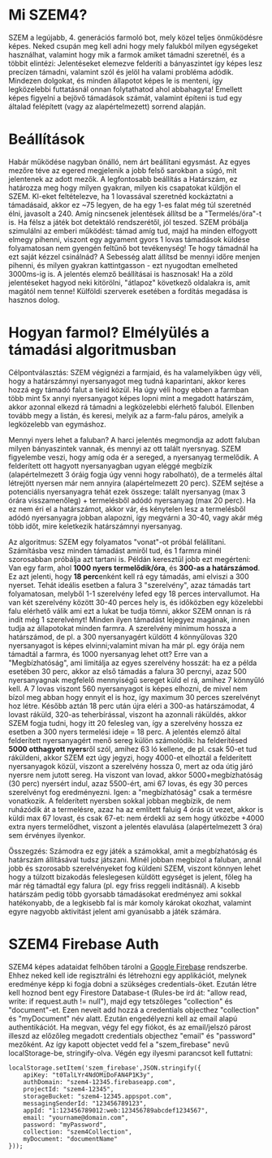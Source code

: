 # Mi SZEM4?

SZEM a legújabb, 4. generációs farmoló bot, mely közel teljes önműködésre képes. Neked csupán meg kell adni hogy mely falukból milyen egységeket használhat, valamint hogy mik a farmok amiket támadni szeretnél, és a többit elintézi: Jelentéseket elemezve felderíti a bányaszintet így képes lesz precízen támadni, valamint szól és jelöl ha valami probléma adódik. Mindezen dolgokat, és minden állapotot képes le is menteni, így legközelebbi futtatásnál onnan folytathatod ahol abbahagyta!
Emellett képes figyelni a bejövő támadások számát, valamint építeni is tud egy általad felépített (vagy az alapértelmezett) sorrend alapján.

# Beállítások

Habár működése nagyban önálló, nem árt beállítani egysmást. Az egyes mezőre téve az egered megjelenik a jobb felső sarokban a súgó, mit jelentenek az adott mezők. A legfontosabb beállítás a Határszám, ez határozza meg hogy milyen gyakran, milyen kis csapatokat küldjön el SZEM. Kl-eket feltételezve, ha 1 lovassával szeretnéd kockáztatni a támadásaid, akkor ez ~75 legyen, de ha egy 1-es falat még túl szeretnéd élni, javasolt a 240. Amíg nincsenek jelentések állítsd be a "Termelés/óra"-t is.
Ha félsz a játék bot detektáló rendszerétől, jól teszed. SZEM próbálja szimulálni az emberi működést: támad amíg tud, majd ha minden elfogyott elmegy pihenni, viszont egy agyament gyors 1 lovas támadások küldése folyamatosan nem gyengén feltűnő bot tevékenység! Te hogy támadnál ha ezt saját kézzel csinálnád? A Sebesség alatt állítsd be mennyi időre menjen pihenni, és milyen gyakran kattintgasson - ezt nyugodtan emelheted 3000ms-ig is.
A jelentés elemző beállításai is hasznosak! Ha a zöld jelentéseket hagyod neki kitörölni, "átlapoz" következő oldalakra is, amit magától nem tenne! Külföldi szerverek esetében a fordítás megadása is hasznos dolog.

# Hogyan farmol? Elmélyülés a támadási algoritmusban

Célpontválasztás: SZEM végignézi a farmjaid, és ha valamelyikben úgy véli, hogy a határszámnyi nyersanyagot meg tudná kaparintani, akkor keres hozzá egy támadó falut a tieid közül. Ha úgy véli hogy ebben a farmban több mint 5x annyi nyersanyagot képes lopni mint a megadott határszám, akkor azonnal elkezd rá támadni a legközelebbi elérhető faluból. Ellenben tovább megy a listán, és keresi, melyik az a farm-falu páros, amelyik a legközelebb van egymáshoz.

Mennyi nyers lehet a faluban? A harci jelentés megmondja az adott faluban milyen bányaszintek vannak, és mennyi az ott talált nyersnyag. SZEM figyelembe veszi, hogy amíg oda ér a sereged, a nyersanyag termelődik. A felderített ott hagyott nyersanyagban ugyan eléggé megbízik (alapértelmezett 3 óráig fogja úgy venni hogy rabolható), de a termelés által létrejött nyersen már nem annyira (alapértelmezett 20 perc). SZEM sejtése a potenciális nyersanyagra tehát ezek összege: talált nyersanyag (max 3 órára visszamenőleg) + termelésből adódó nyersanyag (max 20 perc). Ha ez nem éri el a határszámot, akkor vár, és kénytelen lesz a termelésből adódó nyersanyagra jobban alapozni, így megvárni a 30-40, vagy akár még több időt, mire keletkezik határszámnyi nyersanyag.

Az algoritmus: SZEM egy folyamatos "vonat"-ot próbál felállítani. Számításba vesz minden támadást amiről tud, és 1 farmra minél szorosabban próbálja azt tartani is. Példán keresztül jobb ezt megérteni: Van egy farm, ahol **1000 nyers termelődik/óra**, és **300-as a határszámod**. Ez azt jelenti, hogy **18 perc**enként kell rá egy támadás, ami elviszi a 300 nyerset. Tehát ideális esetben a falura 3 "szerelvény", azaz támadás tart folyamatosan, melyből 1-1 szerelvény lefed egy 18 perces intervallumot. Ha van két szerelvény között 30-40 perces hely is, és időközben egy közelebbi falu elérhető válik ami ezt a lukat be tudja tömni, akkor SZEM onnan is rá indít még 1 szerelvényt! Minden ilyen támadást lejegyez magának, innen tudja az állapotokat minden farmra. A szerelvény minimum hossza a határszámod, de pl. a 300 nyersanyagért küldött 4 könnyűlovas 320 nyersanyagot is képes elvinni;valamint mivan ha már pl. egy órája nem támadtál a farmra, és 1000 nyersanyag lehet ott? Erre van a "Megbízhatóság", ami limitálja az egyes szerelvény hosszát: ha ez a példa esetében 30 perc, akkor az első támadás a falura 30 percnyi, azaz 500 nyersanyagnak megfelelő mennyiségű sereget küld el rá, amihez 7 könnyűló kell. A 7 lovas viszont 560 nyersanyagot is képes elhozni, de mivel nem bízol meg abban hogy ennyit el is hoz, így maximum 30 perces szerelvényt hoz létre. Később aztán 18 perc után újra eléri a 300-as határszámodat, 4 lovast ráküld, 320-as teherbírással, viszont ha azonnali ráküldés, akkor SZEM fogja tudni, hogy itt 20 felesleg van, így a szerelvény hossza ez esetben a 300 nyers termelési ideje = 18 perc. A jelentés elemző által felderített nyersanyagért menő sereg külön számolódik: ha felderítésed **5000 otthagyott nyers**ről szól, amihez 63 ló kellene, de pl. csak 50-et tud ráküldeni, akkor SZEM ezt úgy jegyzi, hogy 4000-et elhoztál a felderített nyersanyagok közül, viszont a szerelvény hossza 0, mert az oda útig járó nyersre nem jutott sereg. Ha viszont van lovad, akkor 5000+megbízhatóság (30 perc) nyersért indul, azaz 5500-ért, ami 67 lovas, és egy 30 perces szerelvényt fog eredményezni. Igen: a "megbízhatóság" csak a termésre vonatkozik. A felderített nyersben sokkal jobban megbízik, de nem ruházódik át a termelésre, azaz ha az említett faluig 4 órás út vezet, akkor is küldi max 67 lovast,  és csak 67-et: nem érdekli az sem hogy útközbe +4000 extra nyers termelődhet, viszont a jelentés elavulása (alapértelmezett 3 óra) sem érvényes ilyenkor.

Összegzés: Számodra ez egy játék a számokkal, amit a megbízhatóság és határszám állításával tudsz játszani. Minél jobban megbízol a faluban, annál jobb és szorosabb szerelvényeket fog küldeni SZEM, viszont könnyen lehet hogy a túlzott bizakodás feleslegesen küldött egységet is jelent, főleg ha már rég támadtál egy falura (pl. egy friss reggeli indításnál). A kisebb határszám pedig több gyorsabb támadásokat eredményez ami sokkal hatékonyabb, de a legkisebb fal is már komoly károkat okozhat, valamint egyre nagyobb aktivitást jelent ami gyanúsabb a játék számára.

# SZEM4 Firebase Auth
SZEM4 képes adataidat felhőben tárolni a [Google Firebase](https://console.firebase.google.com/u/0/) rendszerbe. Ehhez neked kell ide regisztrálni és létrehozni egy applikációt, melynek eredménye képp ki fogja dobni a szükséges credentials-öket.
Ezután létre kell hoznod bent egy Firestore Database-t (Rules-be írd át: "allow read, write: if request.auth != null"), majd egy tetszőleges "collection" és "document"-et. Ezen neveit add hozzá a credentials objecthez "collection" és "myDocument" név alatt.
Ezután engedélyezni kell az email alapú authentikációt. Ha megvan, végy fel egy fiókot, és az email/jelszó párost illeszd az előzőleg megadott credentials objecthez "email" és "password" mezőként.
Az így kapott objectet vedd fel a "szem_firebase" nevű localStorage-be, stringify-olva. Végén egy ilyesmi parancsot kell futtatni:
```
localStorage.setItem('szem_firebase',JSON.stringify({
    apiKey: "t0TalLYr4NdOMiDoFAN4P1K3y",
    authDomain: "szem4-12345.firebaseapp.com",
    projectId: "szem4-12345",
    storageBucket: "szem4-12345.appspot.com",
    messagingSenderId: "123456789123",
    appId: "1:123456789012:web:123456789abcdef1234567",
    email: "yourname@domain.com",
    password: "myPassword",
    collection: "szem4Collection",
    myDocument: "documentName"
}));
```